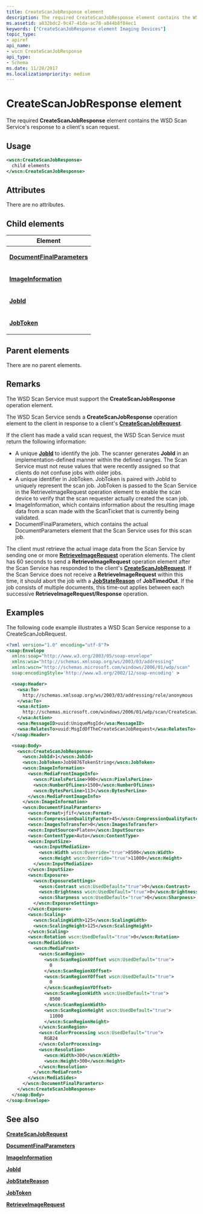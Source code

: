 ```yaml
---
title: CreateScanJobResponse element
description: The required CreateScanJobResponse element contains the WSD Scan Service's response to a client's scan request.
ms.assetid: a832bdc2-9c47-41da-ac78-a844b8f84ec1
keywords: ["CreateScanJobResponse element Imaging Devices"]
topic_type:
- apiref
api_name:
- wscn CreateScanJobResponse
api_type:
- Schema
ms.date: 11/28/2017
ms.localizationpriority: medium
---
```


# CreateScanJobResponse element


The required **CreateScanJobResponse** element contains the WSD Scan Service's response to a client's scan request.

Usage
-----

```xml
<wscn:CreateScanJobResponse>
  child elements
</wscn:CreateScanJobResponse>
```

Attributes
----------

There are no attributes.

## Child elements


<table>
<colgroup>
<col width="100%" />
</colgroup>
<thead>
<tr class="header">
<th>Element</th>
</tr>
</thead>
<tbody>
<tr class="odd">
<td><p><a href="documentfinalparameters.md" data-raw-source="[&lt;strong&gt;DocumentFinalParameters&lt;/strong&gt;](documentfinalparameters.md)"><strong>DocumentFinalParameters</strong></a></p></td>
</tr>
<tr class="even">
<td><p><a href="imageinformation.md" data-raw-source="[&lt;strong&gt;ImageInformation&lt;/strong&gt;](imageinformation.md)"><strong>ImageInformation</strong></a></p></td>
</tr>
<tr class="odd">
<td><p><a href="jobid.md" data-raw-source="[&lt;strong&gt;JobId&lt;/strong&gt;](jobid.md)"><strong>JobId</strong></a></p></td>
</tr>
<tr class="even">
<td><p><a href="jobtoken.md" data-raw-source="[&lt;strong&gt;JobToken&lt;/strong&gt;](jobtoken.md)"><strong>JobToken</strong></a></p></td>
</tr>
</tbody>
</table>

## Parent elements


There are no parent elements.

Remarks
-------

The WSD Scan Service must support the **CreateScanJobResponse** operation element.

The WSD Scan Service sends a **CreateScanJobResponse** operation element to the client in response to a client's [**CreateScanJobRequest**](createscanjobrequest.md).

If the client has made a valid scan request, the WSD Scan Service must return the following information:

-   A unique [**JobId**](jobid.md) to identify the job. The scanner generates **JobId** in an implementation-defined manner within the defined ranges. The Scan Service must not reuse values that were recently assigned so that clients do not confuse jobs with older jobs.
-   A unique identifier in JobToken. JobToken is paired with JobId to uniquely represent the scan job. JobToken is passed to the Scan Service in the RetrieveImageRequest operation element to enable the scan device to verify that the scan requester actually created the scan job.
-   ImageInformation, which contains information about the resulting image data from a scan made with the ScanTicket that is currently being validated.
-   DocumentFinalParameters, which contains the actual DocumentParameters element that the Scan Service uses for this scan job.

The client must retrieve the actual image data from the Scan Service by sending one or more [**RetrieveImageRequest**](retrieveimagerequest.md) operation elements. The client has 60 seconds to send a **RetrieveImageRequest** operation element after the Scan Service has responded to the client's [**CreateScanJobRequest**](createscanjobrequest.md). If the Scan Service does not receive a **RetrieveImageRequest** within this time, it should abort the job with a [**JobStateReason**](jobstatereason.md) of **JobTimedOut**. If the job consists of multiple documents, this time-out applies between each successive **RetrieveImageRequest/Response** operation.

Examples
--------

The following code example illustrates a WSD Scan Service response to a CreateScanJobRequest.

```xml
<?xml version="1.0" encoding="utf-8"?>
<soap:Envelope
  xmlns:soap="http://www.w3.org/2003/05/soap-envelope"
  xmlns:wsa="http://schemas.xmlsoap.org/ws/2003/03/addressing"
  xmlns:wscn="http://schemas.microsoft.com/windows/2006/01/wdp/scan"
  soap:encodingStyle='http://www.w3.org/2002/12/soap-encoding' >

  <soap:Header>
    <wsa:To>
      http://schemas.xmlsoap.org/ws/2003/03/addressing/role/anonymous
    </wsa:To>
    <wsa:Action>
      http://schemas.microsoft.com/windows/2006/01/wdp/scan/CreateScanJob
    </wsa:Action>
    <wsa:MessageID>uuid:UniqueMsgId</wsa:MessageID>
    <wsa:RelatesTo>uuid:MsgIdOfTheCreateScanJobRequest</wsa:RelatesTo>
  </soap:Header>

  <soap:Body>
    <wscn:CreateScanJobResponse>
      <wscn:JobId>1</wscn:JobId>
      <wscn:JobToken>Job9876TokenString</wscn:JobToken>
      <wscn:ImageInformation>
        <wscn:MediaFrontImageInfo>
          <wscn:PixelsPerLine>900</wscn:PixelsPerLine>
          <wscn:NumberOfLines>1500</wscn:NumberOfLines>
          <wscn:BytesPerLine>113</wscn:BytesPerLine>
        </wscn:MediaFrontImageInfo>
      </wscn:ImageInformation>
      <wscn:DocumentFinalParamters>
        <wscn:Format>jfif</wscn:Format>
        <wscn:CompressionQualityFactor>45</wscn:CompressionQualityFactor>
        <wscn:ImagesToTransfer>0</wscn:ImagesToTransfer>
        <wscn:InputSource>Platen</wscn:InputSource>
        <wscn:ContentType>Auto</wscn:ContentType>
        <wscn:InputSize>
          <wscn:InputMediaSize>
            <wscn:Width wscn:Override="true">8500</wscn:Width>
            <wscn:Height wscn:Override="true">11000</wscn:Height>
          </wscn:InputMediaSize>
        </wscn:InputSize>
        <wscn:Exposure>
          <wscn:ExposureSettings>
            <wscn:Contrast wscn:UsedDefault="true">0</wscn:Contrast>
            <wscn:Brightness wscn:UsedDefault="true">0</wscn:Brightness>
            <wscn:Sharpness wscn:UsedDefault="true">0</wscn:Sharpness>
          </wscn:ExposureSettings>
        </wscn:Exposure>
        <wscn:Scaling>
          <wscn:ScalingWidth>125</wscn:ScalingWidth>
          <wscn:ScalingHeight>125</wscn:ScalingHeight>
        </wscn:Scaling>
        <wscn:Rotation wscn:UsedDefault="true">0</wscn:Rotation>
        <wscn:MediaSides>
          <wscn:MediaFront>
            <wscn:ScanRegion>
              <wscn:ScanRegionXOffset wscn:UsedDefault="true">
                0
              </wscn:ScanRegionXOffset>
              <wscn:ScanRegionYOffset wscn:UsedDefault="true">
                0
              </wscn:ScanRegionYOffset>
              <wscn:ScanRegionWidth wscn:UsedDefault="true">
                8500
              </wscn:ScanRegionWidth>
              <wscn:ScanRegionHeight wscn:UsedDefault="true">
                11000
              </wscn:ScanRegionHeight>
            </wscn:ScanRegion>
            <wscn:ColorProcessing wscn:UsedDefault="true">
              RGB24
            </wscn:ColorProcessing>
            <wscn:Resolution>
              <wscn:Width>300</wscn:Width>
              <wscn:Height>300</wscn:Height>
            </wscn:Resolution>
          </wscn:MediaFront>
        </wscn:MediaSides>
      </wscn:DocumentFinalParamters>
    </wscn:CreateScanJobResponse>
  </soap:Body>
</soap:Envelope>
```

## See also


[**CreateScanJobRequest**](createscanjobrequest.md)

[**DocumentFinalParameters**](documentfinalparameters.md)

[**ImageInformation**](imageinformation.md)

[**JobId**](jobid.md)

[**JobStateReason**](jobstatereason.md)

[**JobToken**](jobtoken.md)

[**RetrieveImageRequest**](retrieveimagerequest.md)

 

 






